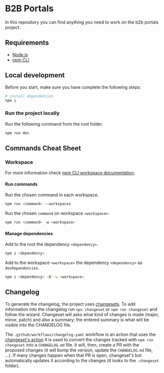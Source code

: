 # B2B Portals

In this repository you can find anything you need to work on the b2b portals project.

## Requirements

- [Node.js](https://nodejs.org/docs/latest-v18.x/api/index.html)
- [npm CLI](https://docs.npmjs.com/cli/v9)

## Local development

Before you start, make sure you have complete the following steps:

``` bash
# install dependencies
npm i
```

### Run the project locally

Run the following command from the root folder.

``` bash
npm run dev
```

## Commands Cheat Sheet

### Workspace

For more information check [npm CLI workspace documentation](https://docs.npmjs.com/cli/v9/using-npm/workspaces).

#### Run commands

Run the chosen command in each workspace.

``` bash
npm run <command> --workspaces
```

Run the chosen `command` on workspace `<workspace>`.

``` bash
npm run <command> -w <workspace>
```

#### Manage dependencies

Add to the root the dependency `<dependency>`.

``` bash
npm i <dependency>
```

Add to the workspace `<workspace>` the dependency `<dependency>` as `devDependencies`.

``` bash
npm i <dependency> -D -w <workspace>
```

## Changelog

To generate the changelog, the project uses [changesets](https://github.com/changesets/changesets). To add information into the changelog run `npx changeset` or `npm run changeset` and follow the wizard. Changeset will asks what kind of changes is made (major, minor, patch) and also a summary; the entered summary is what will be visible into the CHANGELOG file.

The `.github/workflows/changelog.yaml` workflow is an action that uses the [changeset's action](https://github.com/changesets/action) it is used to convert the changes tracked with `npm run changeset` into a `CHANGELOG.md` file. It will, then, create a PR with the proposed changes (it will bump the version, update the `CHANGELOG.md` file, ...). If many changes happen when that PR is open, changeset's bot automatically updates it according to the changes (it looks to the `.changeset` folder).
